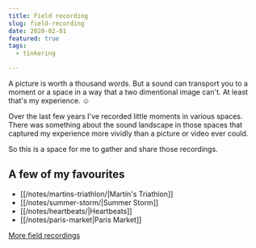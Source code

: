 ```yaml
---
title: Field recording
slug: field-recording
date: 2020-02-01
featured: true
tags:
  - tinkering

---
```


A picture is worth a thousand words. But a sound can transport you to a moment or a space in a way that a two dimentional image can't. At least that's my experience. ☺️

Over the last few years I've recorded little moments in various spaces. There was something about the sound landscape in those spaces that captured my experience more vividly than a picture or video ever could.

So this is a space for me to gather and share those recordings.

## A few of my favourites

* [[/notes/martins-triathlon/|Martín's Triathlon]]
* [[/notes/summer-storm/|Summer Storm]]
* [[/notes/heartbeats/|Heartbeats]]
* [[/notes/paris-market|Paris Market]]

[More field recordings](/tags/recordings)
